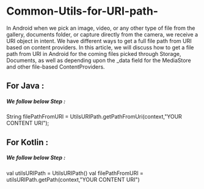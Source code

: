 # Common-Utils-for-URI-path-
In Android when we pick an image, video, or any other type of file from the gallery, documents folder, or capture directly from the camera, we receive a URI object in intent. We have different ways to get a full file path from URI based on content providers. In this article, we will discuss how to get a file path from URI in Android for the coming files picked through Storage, Documents, as well as depending upon the _data field for the MediaStore and other file-based ContentProviders.


## For Java :
##### We follow below Step :

String filePathFromURI = UtilsURIPath.getPathFromUri(context,"YOUR CONTENT URI");

## For Kotlin :
##### We follow below Step :

val utilsURIPath = UtilsURIPath()
val filePathFromURI = utilsURIPath.getPath(context,"YOUR CONTENT URI")
